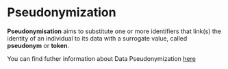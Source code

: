 # Pseudonymization

**Pseudonymisation** aims to substitute one or more identifiers that link(s) the identity of an individual to its data with a surrogate value, called **pseudonym** or **token**.

You can find futher information about Data Pseudonymization [here](../../Privacy_and_Data_Governance/L2.pseudonymization.md)

